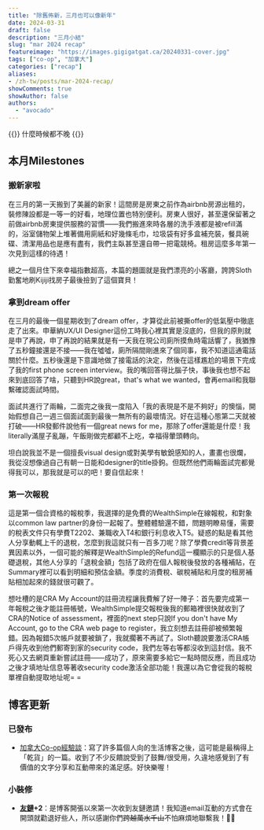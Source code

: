 ```yaml
---
title: "除舊佈新，三月也可以像新年"
date: 2024-03-31
draft: false
description: "三月小結"
slug: "mar 2024 recap"
featureimage: "https://images.gigigatgat.ca/20240331-cover.jpg"
tags: ["co-op", "加拿大"]
categories: ["recap"]
aliases:
- /zh-tw/posts/mar-2024-recap/
showComments: true
showAuthor: false
authors:
  - "avocado"
---
```

{{<lead>}}
什麼時候都不晚
{{</lead>}}

## 本月Milestones
### 搬新家啦
在三月的第一天搬到了美麗的新家！這間房是房東之前作為airbnb房源出租的，裝修陳設都是一等一的好看，地理位置也特別便利。房東人很好，甚至還保留著之前做airbnb房東提供服務的習慣——我們搬進來時各層的洗手液都是被refill滿的，浴室儲物架上堆著備用廁紙和好幾條毛巾，垃圾袋有好多盒補充裝，餐具碗碟、清潔用品也是應有盡有，我們主臥甚至還自帶一把電競椅。租房這麼多年第一次見到這樣的待遇！

總之一個月住下來幸福指數超高，本篇的題圖就是我們漂亮的小客廳，誇誇Sloth勤奮地刷Kijiji找房子最後撿到了這個寶貝！
### 拿到dream offer
在三月的最後一個星期收到了dream offer，才算從此前被撕offer的低氣壓中徹底走了出來。申華納UX/UI Designer這份工時我心裡其實是沒底的，但我的原則就是申了再說，申了再說的結果就是有一天我在現公司廁所摸魚時電話響了，我猶豫了五秒鐘接還是不接——我在噓噓，廁所隔間剛進來了個同事，我不知道這通電話關於什麼。五秒後還是下意識地做了接電話的決定，然後在這樣尷尬的場景下完成了我的first phone screen interview。我的嘴回答得比腦子快，事後我也想不起來到底回答了啥，只聽到HR說great，that's what we wanted，會再email和我聯繫確認面試時間。

面試共進行了兩輪，二面完之後我一度陷入「我的表現是不是不夠好」的懊惱，開始假想自己一週三個面試面到最後一無所有的最壞情況。好在這種心態第二天就被打破——HR發郵件說他有一個great news for me，那除了offer還能是什麼！我literally滿屋子亂蹦，午飯剛做完都顧不上吃，幸福得暈頭轉向。

坦白說我並不是一個擅長visual design或對美學有敏銳感知的人，畫畫也很爛，我從沒想像過自己有朝一日能和designer的title掛鉤。但既然他們兩輪面試完都覺得我可以，那我就是可以的吧！要自信起來！
### 第一次報稅
這是第一個合資格的報稅季，我選擇的是免費的WealthSimple在線報稅，和對象以common law partner的身份一起報了。整體體驗還不錯，問題明瞭易懂，需要的稅表文件只有學費T2202、兼職收入T4和銀行利息收入T5。疑惑的點是看其他人分享動輒上千的退稅，怎麼到我這就只有一百多刀呢？除了學費credit等背景差異因素以外，一個可能的解釋是WealthSimple的Refund這一欄顯示的只是個人基礎退稅，其他人分享的「退稅金額」包括了政府在個人報稅後發放的各種補貼，在Summary裡可以看到明細和預估金額。季度的消費稅、碳稅補貼和月度的租房補貼相加起來的錢就很可觀了。

想吐槽的是CRA My Account的註冊流程讓我費解了好一陣子：首先要完成第一年報稅之後才能註冊帳號，WealthSimple提交報稅後我的郵箱裡很快就收到了CRA的Notice of assessment，裡面的next step只說If you don't have My Account, go to the CRA web page to register，我立刻想去註冊卻被頻繁報錯。因為報錯5次帳戶就要被鎖了，我就擱著不再試了。Sloth聽說要激活CRA帳戶得先收到他們郵寄到家的security code，我們左等右等都沒收到這封信。我不死心又去網頁重新嘗試註冊——成功了，原來需要多給它一點時間反應，而且成功之後才填地址信息等著收security code激活全部功能！我還以為它會從我的報稅單裡自動提取地址呢= =
## 博客更新
### 已發布
- [加拿大Co-op經驗談](https://tiffahahahu7.github.io/gigigatgat/zh-tw/posts/coop-sharing/)：寫了許多篇個人向的生活博客之後，這可能是最稱得上「乾貨」的一篇。收到了不少反饋說受到了鼓舞/很受用，久違地感覺到了有價值的文字分享和互動帶來的滿足感。好快樂喔！
### 小裝修
- **[友鏈](https://tiffahahahu7.github.io/gigigatgat/zh-tw/friends/)+2**：是博客開張以來第一次收到友鏈邀請！我知道email互動的方式會在開頭就勸退好些人，所以感謝你們~~跨越萬水千山~~不怕麻煩地聯繫我！🙇‍♀️ 